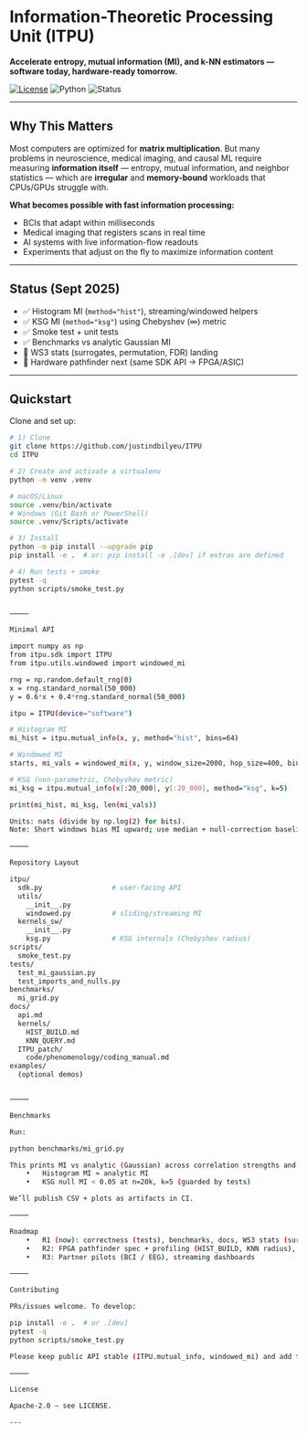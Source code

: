 # Information-Theoretic Processing Unit (ITPU)

**Accelerate entropy, mutual information (MI), and k-NN estimators — software today, hardware-ready tomorrow.**

[![License](https://img.shields.io/badge/License-Apache%202.0-blue.svg)](LICENSE)
![Python](https://img.shields.io/badge/Python-3.10%2B-blue)
![Status](https://img.shields.io/badge/status-pre--alpha-orange)

---

## Why This Matters

Most computers are optimized for **matrix multiplication**. But many problems in neuroscience, medical imaging, and causal ML require measuring **information itself** — entropy, mutual information, and neighbor statistics — which are **irregular** and **memory-bound** workloads that CPUs/GPUs struggle with.

**What becomes possible with fast information processing:**
- BCIs that adapt within milliseconds
- Medical imaging that registers scans in real time
- AI systems with live information-flow readouts
- Experiments that adjust on the fly to maximize information content

---

## Status (Sept 2025)

- ✅ Histogram MI (`method="hist"`), streaming/windowed helpers
- ✅ KSG MI (`method="ksg"`) using Chebyshev (∞) metric
- ✅ Smoke test + unit tests
- ✅ Benchmarks vs analytic Gaussian MI
- 🧪 WS3 stats (surrogates, permutation, FDR) landing
- 🧭 Hardware pathfinder next (same SDK API → FPGA/ASIC)

---

## Quickstart

Clone and set up:

```bash
# 1) Clone
git clone https://github.com/justindbilyeu/ITPU
cd ITPU

# 2) Create and activate a virtualenv
python -m venv .venv

# macOS/Linux
source .venv/bin/activate
# Windows (Git Bash or PowerShell)
source .venv/Scripts/activate

# 3) Install
python -m pip install --upgrade pip
pip install -e .  # or: pip install -e .[dev] if extras are defined

# 4) Run tests + smoke
pytest -q
python scripts/smoke_test.py


⸻

Minimal API

import numpy as np
from itpu.sdk import ITPU
from itpu.utils.windowed import windowed_mi

rng = np.random.default_rng(0)
x = rng.standard_normal(50_000)
y = 0.6*x + 0.4*rng.standard_normal(50_000)

itpu = ITPU(device="software")

# Histogram MI
mi_hist = itpu.mutual_info(x, y, method="hist", bins=64)

# Windowed MI
starts, mi_vals = windowed_mi(x, y, window_size=2000, hop_size=400, bins=64)

# KSG (non-parametric, Chebyshev metric)
mi_ksg = itpu.mutual_info(x[:20_000], y[:20_000], method="ksg", k=5)

print(mi_hist, mi_ksg, len(mi_vals))

Units: nats (divide by np.log(2) for bits).
Note: Short windows bias MI upward; use median + null-correction baseline.

⸻

Repository Layout

itpu/
  sdk.py                 # user-facing API
  utils/
    __init__.py
    windowed.py          # sliding/streaming MI
  kernels_sw/
    __init__.py
    ksg.py               # KSG internals (Chebyshev radius)
scripts/
  smoke_test.py
tests/
  test_mi_gaussian.py
  test_imports_and_nulls.py
benchmarks/
  mi_grid.py
docs/
  api.md
  kernels/
    HIST_BUILD.md
    KNN_QUERY.md
  ITPU_patch/
    code/phenomenology/coding_manual.md
examples/
  (optional demos)


⸻

Benchmarks

Run:

python benchmarks/mi_grid.py

This prints MI vs analytic (Gaussian) across correlation strengths and sample sizes.
	•	Histogram MI ≈ analytic MI
	•	KSG null MI < 0.05 at n=20k, k=5 (guarded by tests)

We’ll publish CSV + plots as artifacts in CI.

⸻

Roadmap
	•	R1 (now): correctness (tests), benchmarks, docs, WS3 stats (surrogates, permutation, FDR)
	•	R2: FPGA pathfinder spec + profiling (HIST_BUILD, KNN radius), PCIe dev card target
	•	R3: Partner pilots (BCI / EEG), streaming dashboards

⸻

Contributing

PRs/issues welcome. To develop:

pip install -e .  # or .[dev]
pytest -q
python scripts/smoke_test.py

Please keep public API stable (ITPU.mutual_info, windowed_mi) and add tests for new kernels.

⸻

License

Apache-2.0 — see LICENSE.

---
